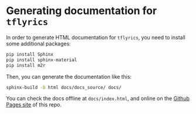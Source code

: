 # Generating documentation for `tflyrics`

In order to generate HTML documentation for `tflyrics`, you need to install
some additional packages:

```sh
pip install Sphinx
pip install sphinx-material
pip install m2r
```

Then, you can generate the documentation like this:

```sh
sphinx-build -b html docs/docs_source/ docs/
```

You can check the docs offline at `docs/index.html`, and online on the
[Github Pages site](https://ggiuffre.github.io/tf-lyrics/) of this repo.



